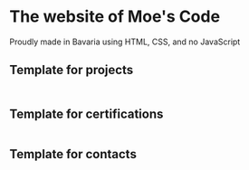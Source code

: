 # The website of Moe's Code
Proudly made in Bavaria using HTML, CSS, and no JavaScript

## Template for projects
<!-- ToDo: Insert (HREF, ARIA-LABEL, TITLE, H3, SRC, ALT, P) -->
<div class="project">
    <a href="" target="_blank" rel="noopener" aria-label="" title="">
        <h3></h3>
        <img src="" alt="">
        <div class="project-description">
            <p></p>
        </div>
    </a>
</div>

## Template for certifications
<!-- ToDo: Insert (HREF, ARIA-LABEL, TITLE, SRC, ALT, H3) -->
<div class="certification">
    <a href="" target="_blank" rel="noopener" aria-label="" title="">
        <img src="" alt="">
        <h3><h3>
    </a>
</div>

## Template for contacts
<!-- ToDo: Insert (HREF, ARIA-LABEL, TITLE, SRC, ALT, H3) -->
<div class="contact">
    <a href="" target="_blank" rel="noopener" aria-label="" title="">
        <img src="" alt="">
        <h3></h3>
    </a>
</div>

